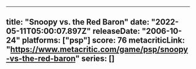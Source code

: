 
---
title: "Snoopy vs. the Red Baron"
date: "2022-05-11T05:00:07.897Z"
releaseDate: "2006-10-24"
platforms: ["psp"]
score: 76
metacriticLink: "https://www.metacritic.com/game/psp/snoopy-vs-the-red-baron"
series: []
---
